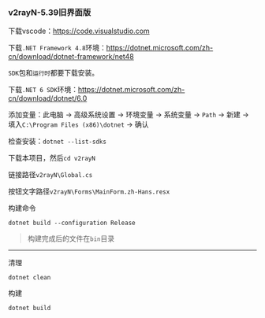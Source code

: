 ### v2rayN-5.39旧界面版

下载vscode：https://code.visualstudio.com

下载`.NET Framework 4.8`环境：https://dotnet.microsoft.com/zh-cn/download/dotnet-framework/net48

`SDK`包和`运行时`都要下载安装。

下载`.NET 6 SDK`环境：https://dotnet.microsoft.com/zh-cn/download/dotnet/6.0

添加变量：此电脑 → 高级系统设置 → 环境变量 → 系统变量 → `Path` → 新建 → 填入`C:\Program Files (x86)\dotnet` → 确认

检查安装：`dotnet --list-sdks`

下载本项目，然后`cd v2rayN`

链接路径`v2rayN\Global.cs`

按钮文字路径`v2rayN\Forms\MainForm.zh-Hans.resx`



构建命令
```
dotnet build --configuration Release
```

> 构建完成后的文件在`bin`目录

---


清理
```
dotnet clean
```
构建
```
dotnet build
```
